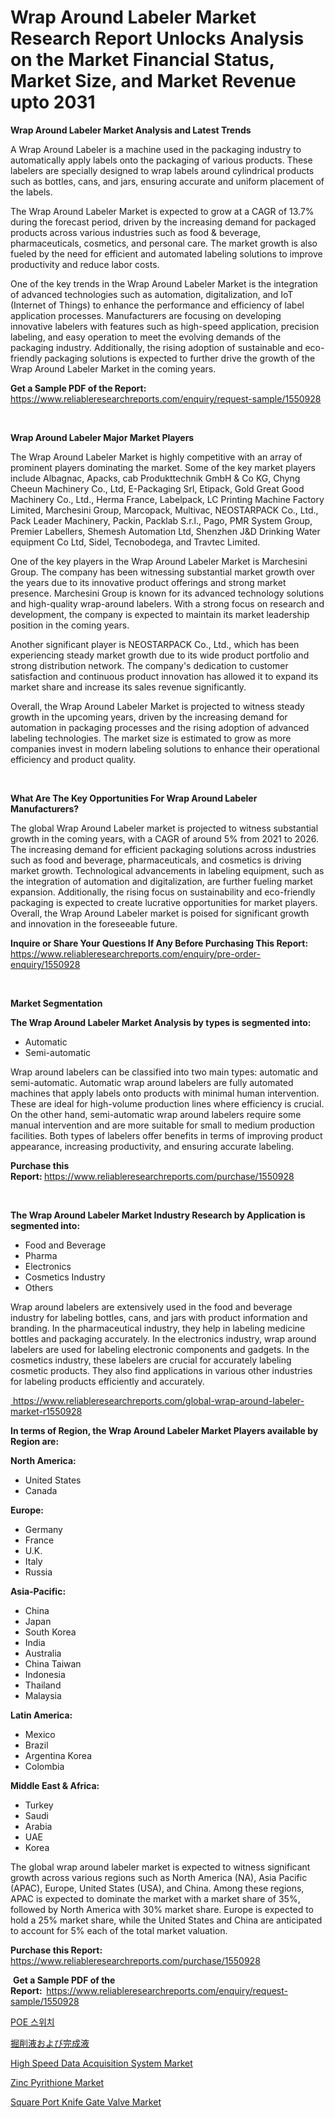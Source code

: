 <p><h1>Wrap Around Labeler Market Research Report Unlocks Analysis on the Market Financial Status, Market Size, and Market Revenue upto 2031</h1></p><p><strong>Wrap Around Labeler Market Analysis and Latest Trends</strong></p>
<p><p>A Wrap Around Labeler is a machine used in the packaging industry to automatically apply labels onto the packaging of various products. These labelers are specially designed to wrap labels around cylindrical products such as bottles, cans, and jars, ensuring accurate and uniform placement of the labels.</p><p>The Wrap Around Labeler Market is expected to grow at a CAGR of 13.7% during the forecast period, driven by the increasing demand for packaged products across various industries such as food & beverage, pharmaceuticals, cosmetics, and personal care. The market growth is also fueled by the need for efficient and automated labeling solutions to improve productivity and reduce labor costs.</p><p>One of the key trends in the Wrap Around Labeler Market is the integration of advanced technologies such as automation, digitalization, and IoT (Internet of Things) to enhance the performance and efficiency of label application processes. Manufacturers are focusing on developing innovative labelers with features such as high-speed application, precision labeling, and easy operation to meet the evolving demands of the packaging industry. Additionally, the rising adoption of sustainable and eco-friendly packaging solutions is expected to further drive the growth of the Wrap Around Labeler Market in the coming years.</p></p>
<p><strong>Get a Sample PDF of the Report:&nbsp;</strong> <a href="https://www.reliableresearchreports.com/enquiry/request-sample/1550928">https://www.reliableresearchreports.com/enquiry/request-sample/1550928</a></p>
<p>&nbsp;</p>
<p><strong>Wrap Around Labeler Major Market Players</strong></p>
<p><p>The Wrap Around Labeler Market is highly competitive with an array of prominent players dominating the market. Some of the key market players include Albagnac, Apacks, cab Produkttechnik GmbH & Co KG, Chyng Cheeun Machinery Co., Ltd, E-Packaging Srl, Etipack, Gold Great Good Machinery Co., Ltd., Herma France, Labelpack, LC Printing Machine Factory Limited, Marchesini Group, Marcopack, Multivac, NEOSTARPACK Co., Ltd., Pack Leader Machinery, Packin, Packlab S.r.l., Pago, PMR System Group, Premier Labellers, Shemesh Automation Ltd, Shenzhen J&D Drinking Water equipment Co Ltd, Sidel, Tecnobodega, and Travtec Limited.</p><p>One of the key players in the Wrap Around Labeler Market is Marchesini Group. The company has been witnessing substantial market growth over the years due to its innovative product offerings and strong market presence. Marchesini Group is known for its advanced technology solutions and high-quality wrap-around labelers. With a strong focus on research and development, the company is expected to maintain its market leadership position in the coming years.</p><p>Another significant player is NEOSTARPACK Co., Ltd., which has been experiencing steady market growth due to its wide product portfolio and strong distribution network. The company's dedication to customer satisfaction and continuous product innovation has allowed it to expand its market share and increase its sales revenue significantly.</p><p>Overall, the Wrap Around Labeler Market is projected to witness steady growth in the upcoming years, driven by the increasing demand for automation in packaging processes and the rising adoption of advanced labeling technologies. The market size is estimated to grow as more companies invest in modern labeling solutions to enhance their operational efficiency and product quality.</p></p>
<p>&nbsp;</p>
<p><strong>What Are The Key Opportunities For Wrap Around Labeler Manufacturers?</strong></p>
<p><p>The global Wrap Around Labeler market is projected to witness substantial growth in the coming years, with a CAGR of around 5% from 2021 to 2026. The increasing demand for efficient packaging solutions across industries such as food and beverage, pharmaceuticals, and cosmetics is driving market growth. Technological advancements in labeling equipment, such as the integration of automation and digitalization, are further fueling market expansion. Additionally, the rising focus on sustainability and eco-friendly packaging is expected to create lucrative opportunities for market players. Overall, the Wrap Around Labeler market is poised for significant growth and innovation in the foreseeable future.</p></p>
<p><strong>Inquire or Share Your Questions If Any Before Purchasing This Report:</strong> <a href="https://www.reliableresearchreports.com/enquiry/pre-order-enquiry/1550928">https://www.reliableresearchreports.com/enquiry/pre-order-enquiry/1550928</a></p>
<p>&nbsp;</p>
<p><strong>Market Segmentation</strong></p>
<p><strong>The Wrap Around Labeler Market Analysis by types is segmented into:</strong></p>
<p><ul><li>Automatic</li><li>Semi-automatic</li></ul></p>
<p><p>Wrap around labelers can be classified into two main types: automatic and semi-automatic. Automatic wrap around labelers are fully automated machines that apply labels onto products with minimal human intervention. These are ideal for high-volume production lines where efficiency is crucial. On the other hand, semi-automatic wrap around labelers require some manual intervention and are more suitable for small to medium production facilities. Both types of labelers offer benefits in terms of improving product appearance, increasing productivity, and ensuring accurate labeling.</p></p>
<p><strong>Purchase this Report:&nbsp;</strong><a href="https://www.reliableresearchreports.com/purchase/1550928">https://www.reliableresearchreports.com/purchase/1550928</a></p>
<p>&nbsp;</p>
<p><strong>The Wrap Around Labeler Market Industry Research by Application is segmented into:</strong></p>
<p><ul><li>Food and Beverage</li><li>Pharma</li><li>Electronics</li><li>Cosmetics Industry</li><li>Others</li></ul></p>
<p><p>Wrap around labelers are extensively used in the food and beverage industry for labeling bottles, cans, and jars with product information and branding. In the pharmaceutical industry, they help in labeling medicine bottles and packaging accurately. In the electronics industry, wrap around labelers are used for labeling electronic components and gadgets. In the cosmetics industry, these labelers are crucial for accurately labeling cosmetic products. They also find applications in various other industries for labeling products efficiently and accurately.</p></p>
<p><a href="https://www.reliableresearchreports.com/global-wrap-around-labeler-market-r1550928">&nbsp;https://www.reliableresearchreports.com/global-wrap-around-labeler-market-r1550928</a></p>
<p><strong>In terms of Region, the Wrap Around Labeler Market Players available by Region are:</strong></p>
<p>
    <p> <strong> North America: </strong>
        <ul>
            <li>United States</li>
            <li>Canada</li>
        </ul>
        </p> 
    <p> <strong> Europe: </strong>
        <ul>
            <li>Germany</li>
            <li>France</li>
            <li>U.K.</li>
            <li>Italy</li>
            <li>Russia</li>
        </ul>
        </p> 
    <p> <strong> Asia-Pacific: </strong>
        <ul>
            <li>China</li>
            <li>Japan</li>
            <li>South Korea</li>
            <li>India</li>
            <li>Australia</li>
            <li>China Taiwan</li>
            <li>Indonesia</li>
            <li>Thailand</li>
            <li>Malaysia</li>
        </ul>
        </p> 
    <p> <strong> Latin America: </strong>
        <ul>
            <li>Mexico</li>
            <li>Brazil</li>
            <li>Argentina Korea</li>
            <li>Colombia</li>
        </ul>
        </p> 
    <p> <strong> Middle East & Africa: </strong>
        <ul>
            <li>Turkey</li>
            <li>Saudi</li>
            <li>Arabia</li>
            <li>UAE</li>
            <li>Korea</li>
        </ul>
    </p>
    </p>
<p><p>The global wrap around labeler market is expected to witness significant growth across various regions such as North America (NA), Asia Pacific (APAC), Europe, United States (USA), and China. Among these regions, APAC is expected to dominate the market with a market share of 35%, followed by North America with 30% market share. Europe is expected to hold a 25% market share, while the United States and China are anticipated to account for 5% each of the total market valuation.</p></p>
<p><strong>Purchase this Report: </strong><a href="https://www.reliableresearchreports.com/purchase/1550928">https://www.reliableresearchreports.com/purchase/1550928</a></p>
<p>&nbsp;<strong>Get a Sample PDF of the Report:&nbsp;&nbsp;</strong><a href="https://www.reliableresearchreports.com/enquiry/request-sample/1550928">https://www.reliableresearchreports.com/enquiry/request-sample/1550928</a></p>
<p><strong></strong></p>
<p><p><a href="https://github.com/TrevorKruvalis5678/Market-Research-Report-List-1/blob/main/743103625027.md">POE 스위치</a></p><p><a href="https://github.com/vtbvgl20191192/Market-Research-Report-List-1/blob/main/935543427190.md">掘削液および完成液</a></p><p><a href="https://github.com/zjyglelu/Market-Research-Report-List-2/blob/main/high-speed-data-acquisition-system-market.md">High Speed Data Acquisition System Market</a></p><p><a href="https://issuu.com/reportprime-2/docs/zinc-pyrithione-market-size-2030.pptx">Zinc Pyrithione Market</a></p><p><a href="https://github.com/elizabethdagraca/Market-Research-Report-List-2/blob/main/square-port-knife-gate-valve-market.md">Square Port Knife Gate Valve Market</a></p></p>